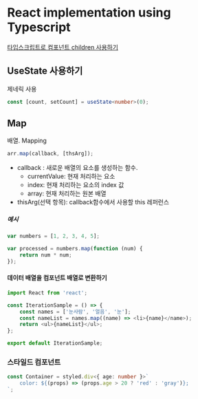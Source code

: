 # React implementation using Typescript

[타입스크립트로 컴포넌트 children 사용하기](https://www.carlrippon.com/react-children-with-typescript/)

## UseState 사용하기

제네릭 사용

```ts
const [count, setCount] = useState<number>(0);
```

## Map

배열. Mapping

```ts
arr.map(callback, [thsArg]);
```

- callback : 새로운 배열의 요소를 생성하는 함수.
  - currentValue: 현재 처리하는 요소
  - index: 현재 처리하는 요소의 index 값
  - array: 현재 처리하는 원본 배열
- thisArg(선택 항목): callback함수에서 사용할 this 레퍼런스

##### 예시

```js
var numbers = [1, 2, 3, 4, 5];

var processed = numbers.map(function (num) {
	return num * num;
});
```

#### 데이터 배열을 컴포넌트 배열로 변환하기

```js
import React from 'react';

const IterationSample = () => {
	const names = ['눈사람', '얼음', '눈'];
	const nameList = names.map((name) => <li>{name}</name>);
	return <ul>{nameList}</ul>;
};

export default IterationSample;
```

### 스타일드 컴포넌트

```ts
const Container = styled.div<{ age: number }>`
	color: ${(props) => (props.age > 20 ? 'red' : 'gray')};
`;
```

